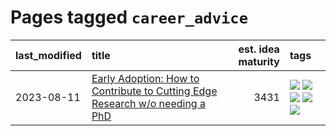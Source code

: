 # Pages tagged `career_advice`

|last_modified|title|est. idea maturity|tags
|:---|:---|---:|:---|
|2023-08-11|[Early Adoption: How to Contribute to Cutting Edge Research w/o needing a PhD](../early_adoption_and_fomo.md)|3431|[![](https://img.shields.io/badge/tag-autobiographical-7064e0)](../tags/autobiographical.md) [![](https://img.shields.io/badge/tag-career_advice-ca4f5a)](../tags/career_advice.md) [![](https://img.shields.io/badge/tag-early_adoption-274569)](../tags/early_adoption.md) [![](https://img.shields.io/badge/tag-mentoring-fe6d78)](../tags/mentoring.md) [![](https://img.shields.io/badge/tag-reddit-4377c4)](../tags/reddit.md)|